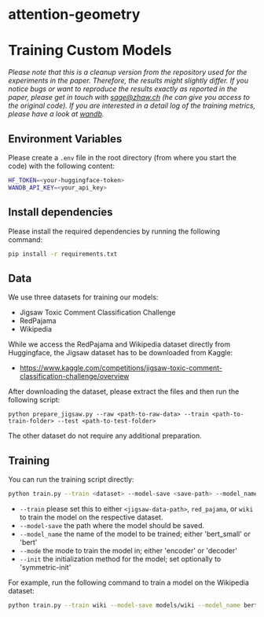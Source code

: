 # attention-geometry


# Training Custom Models

*Please note that this is a cleanup version from the repository used for the experiments in the paper. Therefore, the results might slightly differ. If you notice bugs or want to reproduce the results exactly as reported in the paper, please get in touch with sage@zhaw.ch (he can give you access to the original code). If you are interested in a detail log of the training metrics, please have a look at [wandb](https://wandb.ai/sagerpascal/attention-geometry/).*


## Environment Variables

Please create a `.env` file in the root directory (from where you start the code) with the following content:

```bash
HF_TOKEN=<your-huggingface-token>
WANDB_API_KEY=<your_api_key>
```

## Install dependencies

Please install the required dependencies by running the following command:

```bash
pip install -r requirements.txt
```


## Data

We use three datasets for training our models:

- Jigsaw Toxic Comment Classification Challenge
- RedPajama
- Wikipedia

While we access the RedPajama and Wikipedia dataset directly from Huggingface, the Jigsaw dataset has to be downloaded from Kaggle:

- https://www.kaggle.com/competitions/jigsaw-toxic-comment-classification-challenge/overview

After downloading the dataset, please extract the files and then run the following script:

```
python prepare_jigsaw.py --raw <path-to-raw-data> --train <path-to-train-folder> --test <path-to-test-folder>
```

The other dataset do not require any additional preparation.

## Training

You can run the training script directly:

```bash
python train.py --train <dataset> --model-save <save-path> --model_name <model-name> --mode <mode> --init <init>
```

- `--train` please set this to either `<jigsaw-data-path>`, `red_pajama`, or `wiki` to train the model on the respective dataset.
- `--model-save` the path where the model should be saved.
- `--model_name` the name of the model to be trained; either 'bert_small' or 'bert'
- `--mode` the mode to train the model in; either 'encoder' or 'decoder'
- `--init` the initialization method for the model; set optionally to 'symmetric-init'

For example, run the following command to train a model on the Wikipedia dataset:

```bash
python train.py --train wiki --model-save models/wiki --model_name bert_small --mode encoder --init symmetric-init
```


